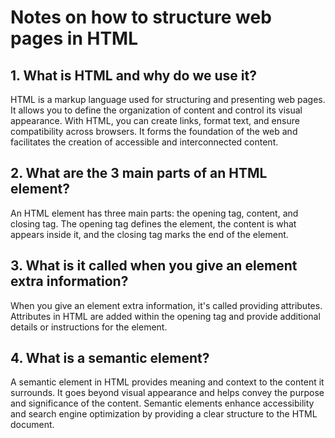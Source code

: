# Notes on how to structure web pages in HTML

## 1. What is HTML and why do we use it?

HTML is a markup language used for structuring and presenting web pages. It allows you to define the organization of content and control its visual appearance. With HTML, you can create links, format text, and ensure compatibility across browsers. It forms the foundation of the web and facilitates the creation of accessible and interconnected content.

## 2. What are the 3 main parts of an HTML element?

An HTML element has three main parts: the opening tag, content, and closing tag. The opening tag defines the element, the content is what appears inside it, and the closing tag marks the end of the element.

## 3. What is it called when you give an element extra information?

When you give an element extra information, it's called providing attributes. Attributes in HTML are added within the opening tag and provide additional details or instructions for the element.

## 4. What is a semantic element?

A semantic element in HTML provides meaning and context to the content it surrounds. It goes beyond visual appearance and helps convey the purpose and significance of the content. Semantic elements enhance accessibility and search engine optimization by providing a clear structure to the HTML document.
